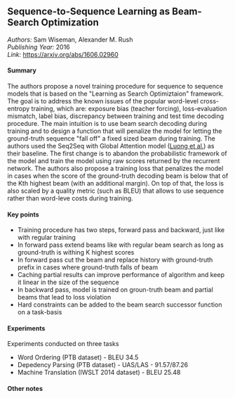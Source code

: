 ## Sequence-to-Sequence Learning as Beam-Search Optimization
_Authors:_ Sam Wiseman, Alexander M. Rush     
_Publishing Year:_ 2016   
_Link:_ https://arxiv.org/abs/1606.02960     

#### Summary
The authors propose a novel training procedure for sequence to sequence models that is based on the "Learning as Search Optimiztaion" framework. The goal is to address the known issues of the popular word-level cross-entropy training, which are: exposure bias (teacher forcing), loss-evaluation mismatch, label bias, discrepancy between training and test time decoding procedure. The main intuition is to use beam search decoding during training and to design a function that will penalize the model for letting the ground-truth sequence "fall off" a fixed sized beam during training. The authors used the Seq2Seq with Global Attention model ([Luong et al.](effective-approach-to-attention-nmt.md)) as their baseline. The first change is to abandon the probabilistic framework of the model and train the model using raw scores returned by the recurrent network. The authors also propose a training loss that penalizes the model in cases when the score of the ground-truth decoding beam is below that of the Kth highest beam (with an additional margin). On top of that, the loss is also scaled by a quality metric (such as BLEU) that allows to use sequence rather than word-leve costs during training. 

#### Key points
- Training procedure has two steps, forward pass and backward, just like with regular training
- In forward pass extend beams like with regular beam search as long as ground-truth is withing K highest scores
- In forward pass cut the beam and replace history with ground-truth prefix in cases where ground-truth falls of beam
- Caching partial results can improve performance of algorithm and keep it linear in the size of the sequence
- In backward pass, model is trained on groun-truth beam and partial beams that lead to loss violation
- Hard constraints can be added to the beam search successor function on a task-basis

#### Experiments
Experiments conducted on three tasks
- Word Ordering (PTB dataset) - BLEU 34.5
- Depedency Parsing (PTB dataset) - UAS/LAS - 91.57/87.26
- Machine Translation (IWSLT 2014 dataset) - BLEU 25.48

#### Other notes
